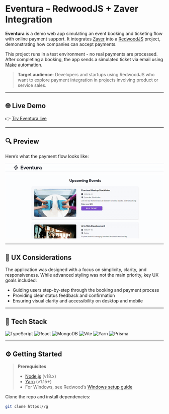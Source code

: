 # Eventura – RedwoodJS + Zaver Integration

**Eventura** is a demo web app simulating an event booking and ticketing flow with online payment support. It integrates [Zaver](https://zaver.com) into a [RedwoodJS](https://redwoodjs.com) project, demonstrating how companies can accept payments.

This project runs in a test environment - no real payments are processed. After completing a booking, the app sends a simulated ticket via email using [Make](https://www.make.com/en) automation.

> **Target audience**: Developers and startups using RedwoodJS who want to explore payment integration in projects involving product or service sales.

---

## 🌐 Live Demo

👉 [Try Eventura live](https://zaverpay.netlify.app)

---

## 🔍 Preview

Here’s what the payment flow looks like:

![App Demo](https://github.com/kseniiaivanova/zecond_pay/blob/main/web/public/Eventura.gif)

---

## 🧠 UX Considerations

The application was designed with a focus on simplicity, clarity, and responsiveness. While advanced styling was not the main priority, key UX goals included:

- Guiding users step-by-step through the booking and payment process
- Providing clear status feedback and confirmation
- Ensuring visual clarity and accessibility on desktop and mobile

---

## 🧱 Tech Stack

![TypeScript](https://img.shields.io/badge/typescript-%23007ACC.svg?style=for-the-badge&logo=typescript&logoColor=white)
![React](https://img.shields.io/badge/React-20232A?style=for-the-badge&logo=react&logoColor=61DAFB)
![MongoDB](https://img.shields.io/badge/MongoDB-4EA94B?style=for-the-badge&logo=mongodb&logoColor=white)
![Vite](https://img.shields.io/badge/vite-%23646CFF.svg?style=for-the-badge&logo=vite&logoColor=white)
![Yarn](https://img.shields.io/badge/yarn-%232C8EBB.svg?style=for-the-badge&logo=yarn&logoColor=white)
![Prisma](https://img.shields.io/badge/Prisma-3982CE?style=for-the-badge&logo=Prisma&logoColor=white)

---

## ⚙️ Getting Started

> **Prerequisites**
> - [Node.js](https://nodejs.org/en/) (v18.x)
> - [Yarn](https://yarnpkg.com/) (v1.15+)
> - For Windows, see Redwood’s [Windows setup guide](https://redwoodjs.com/docs/how-to/windows-development-setup)

Clone the repo and install dependencies:

```bash
git clone https://g
